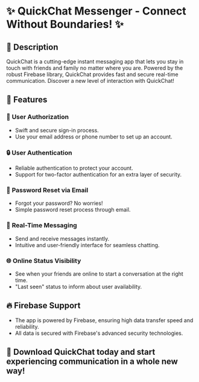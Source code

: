 # ✨ QuickChat Messenger - Connect Without Boundaries! ✨

## 🚀 Description
QuickChat is a cutting-edge instant messaging app that lets you stay in touch with friends and family no matter where you are. Powered by the robust Firebase library, QuickChat provides fast and secure real-time communication. Discover a new level of interaction with QuickChat!

## 🌟 Features

### 🔐 **User Authorization**
- Swift and secure sign-in process.
- Use your email address or phone number to set up an account.

### 🔒 **User Authentication**
- Reliable authentication to protect your account.
- Support for two-factor authentication for an extra layer of security.

### 🔑 **Password Reset via Email**
- Forgot your password? No worries!
- Simple password reset process through email.

### 💬 **Real-Time Messaging**
- Send and receive messages instantly.
- Intuitive and user-friendly interface for seamless chatting.

### 🌐 **Online Status Visibility**
- See when your friends are online to start a conversation at the right time.
- "Last seen" status to inform about user availability.

## 🔥 Firebase Support
- The app is powered by Firebase, ensuring high data transfer speed and reliability.
- All data is secured with Firebase's advanced security technologies.

## 📲 Download QuickChat today and start experiencing communication in a whole new way!
